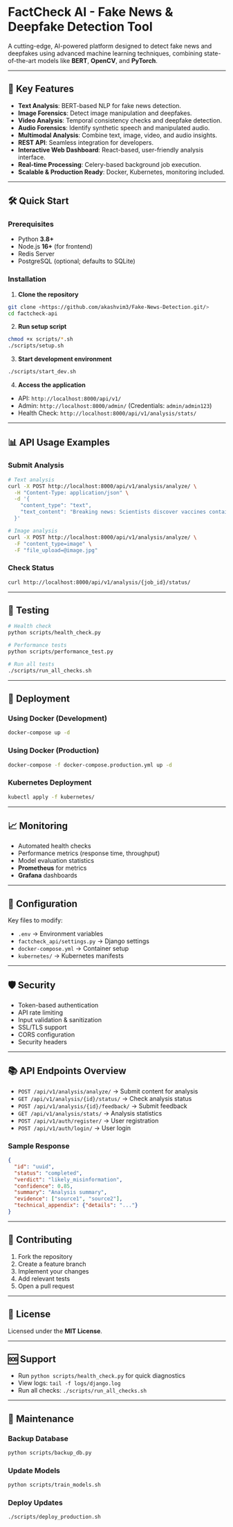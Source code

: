 # FactCheck AI - Fake News & Deepfake Detection Tool

A cutting-edge, AI-powered platform designed to detect fake news and deepfakes using advanced machine learning techniques, combining state-of-the-art models like **BERT**, **OpenCV**, and **PyTorch**.

---

## 🚀 Key Features

* **Text Analysis**: BERT-based NLP for fake news detection.
* **Image Forensics**: Detect image manipulation and deepfakes.
* **Video Analysis**: Temporal consistency checks and deepfake detection.
* **Audio Forensics**: Identify synthetic speech and manipulated audio.
* **Multimodal Analysis**: Combine text, image, video, and audio insights.
* **REST API**: Seamless integration for developers.
* **Interactive Web Dashboard**: React-based, user-friendly analysis interface.
* **Real-time Processing**: Celery-based background job execution.
* **Scalable & Production Ready**: Docker, Kubernetes, monitoring included.

---

## 🛠️ Quick Start

### Prerequisites

* Python **3.8+**
* Node.js **16+** (for frontend)
* Redis Server
* PostgreSQL (optional; defaults to SQLite)

### Installation

1. **Clone the repository**

```bash
git clone <https://github.com/akashvim3/Fake-News-Detection.git/>
cd factcheck-api
```

2. **Run setup script**

```bash
chmod +x scripts/*.sh
./scripts/setup.sh
```

3. **Start development environment**

```bash
./scripts/start_dev.sh
```

4. **Access the application**

* API: `http://localhost:8000/api/v1/`
* Admin: `http://localhost:8000/admin/` (Credentials: `admin/admin123`)
* Health Check: `http://localhost:8000/api/v1/analysis/stats/`

---

## 📊 API Usage Examples

### Submit Analysis

```bash
# Text analysis
curl -X POST http://localhost:8000/api/v1/analysis/analyze/ \
  -H "Content-Type: application/json" \
  -d '{
    "content_type": "text",
    "text_content": "Breaking news: Scientists discover vaccines contain microchips"
  }'

# Image analysis
curl -X POST http://localhost:8000/api/v1/analysis/analyze/ \
  -F "content_type=image" \
  -F "file_upload=@image.jpg"
```

### Check Status

```bash
curl http://localhost:8000/api/v1/analysis/{job_id}/status/
```

---

## 🧪 Testing

```bash
# Health check
python scripts/health_check.py

# Performance tests
python scripts/performance_test.py

# Run all tests
./scripts/run_all_checks.sh
```

---

## 🐳 Deployment

### Using Docker (Development)

```bash
docker-compose up -d
```

### Using Docker (Production)

```bash
docker-compose -f docker-compose.production.yml up -d
```

### Kubernetes Deployment

```bash
kubectl apply -f kubernetes/
```

---

## 📈 Monitoring

* Automated health checks
* Performance metrics (response time, throughput)
* Model evaluation statistics
* **Prometheus** for metrics
* **Grafana** dashboards

---

## 🔧 Configuration

Key files to modify:

* `.env` → Environment variables
* `factcheck_api/settings.py` → Django settings
* `docker-compose.yml` → Container setup
* `kubernetes/` → Kubernetes manifests

---

## 🛡️ Security

* Token-based authentication
* API rate limiting
* Input validation & sanitization
* SSL/TLS support
* CORS configuration
* Security headers

---

## 📚 API Endpoints Overview

* `POST /api/v1/analysis/analyze/` → Submit content for analysis
* `GET /api/v1/analysis/{id}/status/` → Check analysis status
* `POST /api/v1/analysis/{id}/feedback/` → Submit feedback
* `GET /api/v1/analysis/stats/` → Analysis statistics
* `POST /api/v1/auth/register/` → User registration
* `POST /api/v1/auth/login/` → User login

### Sample Response

```json
{
  "id": "uuid",
  "status": "completed",
  "verdict": "likely_misinformation",
  "confidence": 0.85,
  "summary": "Analysis summary",
  "evidence": ["source1", "source2"],
  "technical_appendix": {"details": "..."}
}
```

---

## 🤝 Contributing

1. Fork the repository
2. Create a feature branch
3. Implement your changes
4. Add relevant tests
5. Open a pull request

---

## 📄 License

Licensed under the **MIT License**.

---

## 🆘 Support

* Run `python scripts/health_check.py` for quick diagnostics
* View logs: `tail -f logs/django.log`
* Run all checks: `./scripts/run_all_checks.sh`

---

## 🔄 Maintenance

### Backup Database

```bash
python scripts/backup_db.py
```

### Update Models

```bash
python scripts/train_models.sh
```

### Deploy Updates

```bash
./scripts/deploy_production.sh
```
